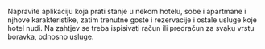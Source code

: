 Napravite aplikaciju koja prati stanje u nekom hotelu, sobe i apartmane i njhove karakteristike, zatim trenutne goste i rezervacije i ostale usluge koje hotel nudi. Na zahtjev se treba ispisivati račun ili predračun za svaku vrstu boravka, odnosno usluge.
